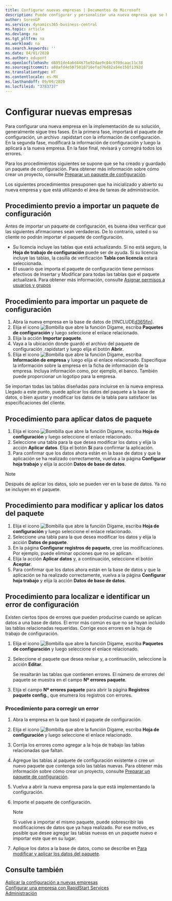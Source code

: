 ```yaml
---
title: Configurar nuevas empresas | Documentos de Microsoft
description: Puede configurar y personalizar una nueva empresa que se haya creado. Para ajustar la implementación, procederá en tres fases para completar la configuración.
author: SorenGP
ms.service: dynamics365-business-central
ms.topic: article
ms.devlang: na
ms.tgt_pltfrm: na
ms.workload: na
ms.search.keywords: ''
ms.date: 04/01/2020
ms.author: edupont
ms.openlocfilehash: d8951de4a6d44675e92dae9c04c9709caac11c38
ms.sourcegitcommit: a80afd4e5075018716efad76d82a54e158f1392d
ms.translationtype: HT
ms.contentlocale: es-MX
ms.lasthandoff: 09/09/2020
ms.locfileid: "3783737"
---
```

# <a name="configure-new-companies"></a>Configurar nuevas empresas
Para configurar una nueva empresa en la implementación de su solución, generalmente sigue tres fases. En la primera fase, importará el paquete de configuración, un archivo .rapidstart con la información de configuración. En la segunda fase, modificará la información de configuración y luego la aplicará a la nueva empresa. En la fase final, revisará y corregirá todos los errores.  

Para los procedimientos siguientes se supone que se ha creado y guardado un paquete de configuración. Para obtener más información sobre cómo crear un proyecto, consulte [Preparar un paquete de configuración](admin-how-to-prepare-a-configuration-package.md).  

Los siguientes procedimientos presuponen que ha inicializado y abierto su nueva empresa y que está utilizando el área de tareas de administración.

## <a name="before-you-import-a-configuration-package"></a>Procedimiento previo a importar un paquete de configuración
Antes de importar un paquete de configuración, es buena idea verificar que las siguientes afirmaciones sean verdaderas. De lo contrario, usted o su cliente no podrán importar el paquete de configuración.

* Su licencia incluye las tablas que está actualizando. Si no está seguro, la **Hoja de trabajo de configuración** puede ser de ayuda. Si su licencia incluye las tablas, la casilla de verificación **Tabla con licencia** estará seleccionada.  
* El usuario que importa el paquete de configuración tiene permisos efectivos de Insertar y Modificar para todas las tablas que el paquete actualizará. Para obtener más información, consulte [Asignar permisos a usuarios y grupos](ui-define-granular-permissions.md) 

## <a name="to-import-a-configuration-package"></a>Procedimiento para importar un paquete de configuración  
1. Abra la nueva empresa en la base de datos de [!INCLUDE[d365fin](includes/d365fin_md.md)].  
2. Elija el icono ![Bombilla que abre la función Dígame](media/ui-search/search_small.png "Dígame qué desea hacer"), escriba **Paquetes de configuración** y luego seleccione el enlace relacionado.  
3. Elija la acción **Importar paquete**.  
4. Vaya a la ubicación donde guardó el archivo del paquete de configuración .rapidstart y luego elija el botón **Abrir**.  
5. Elija el icono ![Bombilla que abre la función Dígame](media/ui-search/search_small.png "Dígame qué desea hacer"), escriba **Información de empresa** y luego elija el enlace relacionado. Especifique la información sobre la empresa en la ficha de información de la empresa. Incluya información como, por ejemplo, el banco. También puede proporcionar un logotipo para la empresa.  

Se importan todas las tablas diseñadas para incluirse en la nueva empresa. Llegado a este punto, puede aplicar los datos del paquete a la base de datos, o bien ajustar y modificar los datos de la tabla para satisfacer las especificaciones del cliente.  

## <a name="to-apply-package-data"></a>Procedimiento para aplicar datos de paquete  
1. Elija el icono ![Bombilla que abre la función Dígame](media/ui-search/search_small.png "Dígame qué desea hacer"), escriba **Hoja de configuración** y luego seleccione el enlace relacionado.  
2. Seleccione una tabla para la que desea modificar los datos y elija la acción **Aplicar datos**. Elija el botón **Sí** para confirmar la aplicación.
3. Para confirmar que los datos ahora están en la base de datos y que la aplicación se ha realizado correctamente, vuelva a la página **Configurar hoja trabajo** y elija la acción **Datos de base de datos**.  

> [!NOTE]  
>  Después de aplicar los datos, solo se pueden ver en la base de datos. Ya no se incluyen en el paquete.  

## <a name="to-modify-and-apply-package-data"></a>Procedimiento para modificar y aplicar los datos del paquete  
1. Elija el icono ![Bombilla que abre la función Dígame](media/ui-search/search_small.png "Dígame qué desea hacer"), escriba **Hoja de configuración** y luego seleccione el enlace relacionado.  
2. Seleccione una tabla para la que desea modificar los datos y elija la acción **Datos de paquete**.  
3. En la página **Configurar registros de paquete**, cree las modificaciones. Por ejemplo, puede eliminar opciones que no se aplican.  
4. Elija la acción **Aplicar datos** y, a continuación, seleccione el botón **Aceptar**.  
5. Para confirmar que los datos ahora están en la base de datos y que la aplicación se ha realizado correctamente, vuelva a la página **Configurar hoja trabajo** y elija la acción **Datos de base de datos**.  

## <a name="to-locate-and-identify-a-configuration-error"></a>Procedimiento para localizar e identificar un error de configuración  
Existen ciertos tipos de errores que pueden producirse cuando se aplican datos a una base de datos. El error más común es que no se hayan incluido las tablas relacionadas requeridas. Corrige esos errores en la hoja de trabajo de configuración.

1. Elija el icono ![Bombilla que abre la función Dígame](media/ui-search/search_small.png "Dígame qué desea hacer"), escriba **Paquetes de configuración** y luego seleccione el enlace relacionado.  
2. Seleccione el paquete que desea revisar y, a continuación, seleccione la acción **Editar**.  

    Se resaltarán las tablas que contienen errores. El número de errores del paquete se muestra en el campo **Nº errores paquete**.  

3. Elija el campo **Nº errores paquete** para abrir la página **Registros paquete config.**, que enumera los registros con errores.  

### <a name="to-fix-an-error"></a>Procedimiento para corregir un error  
1. Abra la empresa en la que basó el paquete de configuración.  
2. Elija el icono ![Bombilla que abre la función Dígame](media/ui-search/search_small.png "Dígame qué desea hacer"), escriba **Hoja de configuración** y luego seleccione el enlace relacionado.  
3. Corrija los errores como agregar a la hoja de trabajo las tablas relacionadas que faltan.  
4. Agregue las tablas al paquete de configuración existente o cree un nuevo paquete que contenga solo las tablas nuevas. Para obtener más información sobre cómo crear un proyecto, consulte [Preparar un paquete de configuración](admin-how-to-prepare-a-configuration-package.md).  
5. Vuelva a abrir la nueva empresa para la que está implementando la configuración.  
6. Importe el paquete de configuración.  

    > [!NOTE]  
    >  Si vuelve a importar el mismo paquete, puede sobrescribir las modificaciones de datos que ya haya realizado. Por ese motivo, es posible que desee agregar las tablas nuevas en un paquete nuevo e importar este que en su lugar.  

7. Aplique los datos a la base de datos, como se describe en [Para modificar y aplicar los datos del paquete](admin-how-to-configure-new-companies.md#to-modify-and-apply-package-data).

## <a name="see-also"></a>Consulte también  
[Aplicar la configuración a nuevas empresas](admin-apply-configuration-to-new-companies.md)  
[Configurar una empresa con RapidStart Services](admin-set-up-a-company-with-rapidstart.md)  
[Administración](admin-setup-and-administration.md)
